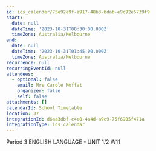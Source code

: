 ```yaml
---
id: ics_calender/75e92e9f-a917-48b3-bdab-e9c92e5739f9
start:
  date: null
  dateTime: '2023-10-31T00:30:00.000Z'
  timeZone: Australia/Melbourne
end:
  date: null
  dateTime: '2023-10-31T01:45:00.000Z'
  timeZone: Australia/Melbourne
recurrence: null
recurringEventId: null
attendees:
  - optional: false
    email: Mrs Carole Moffat
    organizer: false
    self: false
attachments: []
calendarId: School Timetable
location: J7
integrationId: d6aa3dbf-c4e0-4a4d-a9c9-75f6905f471a
integrationType: ics_calendar
---
```

Period 3
ENGLISH LANGUAGE - UNIT 1/2 W11